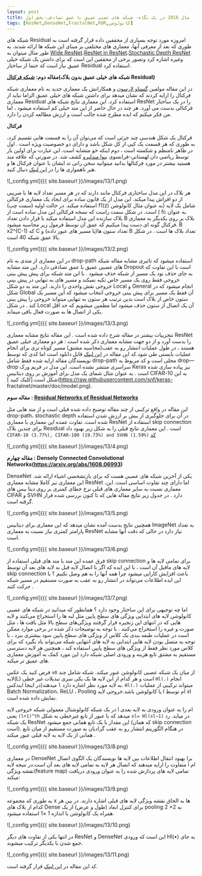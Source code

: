 ```yaml
---
layout: post
title: سال 2016 در یک نگاه- شبکه های عصبی عمیق با عمق تصادفی-بخش اول
tags: [ResNet,DenseNet,FractalNet,ROR,کانولوشن]
---
```

شبکه های Residual امروزه مورد توجه بسیاری از محققین داده قرار گرفته است به طوری که بعد از معرفی آنها، معماری های مختلفی بر مبنای این شبکه ها ارائه شدند، 
به طور مثال میتوان به [Wide ResNet](https://arxiv.org/abs/1605.07146)،[ResNet in ResNet](https://arxiv.org/abs/1603.08029)،[Stochastic Depth ResNet](https://arxiv.org/abs/1603.09382) وغیره اشاره کرد وتصور برخی از محققین این است که برای داشتن یک شبکه خیلی عمیق نیاز است که حتما از ساختار Residual  استفاده کرد.

**مقاله دوم: [شبکه فرکتال]( https://arxiv.org/abs/1605.07648)(شبکه های خیلی عمیق بدون بلاک Residual)**

در این مقاله مولفین [گستاو لارسون](http://people.cs.uchicago.edu/~larsson/) و همکارانش یک معماری جدید به نام معماری شبکه فرکتال را ارایه کردند که نشان میدهد برای داشتن شبکه های خیلی عمیق الزاما نباید از معماری Residual استفاده کرد. این معماری نتایج شبکه های ResNet را در یک ساختار فرکتالی بدست می آورد. هر چند در حال حاضر از این متد خیلی کم استفاده میشود ، اما من فکر میکنم که ایده مطرح شده جالب است و ارزش مطالعه کردن را دارد.

**فرکتال**

فرکتال یک شکل هندسی چند جزئی است که می‌توان آن را به قسمت هایی تقسیم کرد، به طوری که هر قسمت یک کپی از کل  شکل باشد و دارای دو خصوصیت ویژه است . اول در ظاهر نامنظم و شکسته است ، دوم اینکه خو متشابه است. این عبارت برای اولین بار توسط ریاضی  دان لهستانی-فرانسوی [بنوا مندلبرو](https://en.wikipedia.org/wiki/Benoit_Mandelbrot) کشف شد. در صورتی که علاقه مند هستید بیشتر در مورد فرکتالها بدانید میتوانید سخن رانی تد ایشان با عنوان فرکتال ها و هنر ناهمواری ها را در [این لینک](https://www.youtube.com/watch?v=ay8OMOsf6AQ) دنبال کنید.

![_config.yml]({{ site.baseurl }}/images/13/1.png)

هر بلاک در این مدل ساختاری فرکتال مانند دارند که در هر مسیر تعداد لایه ها با ضریبی از دو افزاش پیدا میکند. این مدل از یک قانون ساده برای ایجاد یک معماری فرکتالی استفاده میکند. در حالت اولیه (سمت چپ) f1(z) شامل یک لایه (به عنوان مثال کانولوشن ) است. در شکل سمت راست که نسخه فرکتالی این مدل ساده است از fc به عنوان بلاک سازنده این مدل استفاده میکند با قرار دادن تعداد B  بلاک بر روی یکدیگر به معماری فرکتال گونه ای دست پیدا میکنیم که عمق آن توسط فرمول زیر محاسبه میشود. B x2^(C-1) که C تعداد ستون ها(یا مسیر های عبور داده) و B تعداد بلاک ها است . در شکل بالا عمق شبکه 40 است.

![_config.yml]({{ site.baseurl }}/images/13/2.png)

در این معماری از متدی به نام drop-path استفاده میشود که تاثیری مشابه مقاله شبکه های عصبی عمیق با عمق تصادفی  دارد. این متد مشابه Dropout است با این تفاوت که به جای حذف نود یک مسیر از شبکه حذف میشود . با این متد شبکه برای پیش پیش بینی خروجی فقط روی یک مسیر خاص تکیه نمیکند و مسیر های به تنهایی در پیش بینی خروجی نقش واحدی را دارند. این متد به دو شکل Local  و General انجام میشود که در شکل Global آن فقط یک مسیر برای پیش بینی خروجی انتخاب میشود که این مسیر یک ستون خاص از بلاک است بدین ترتیب هر ستون به تنهایی میتواند خروجی را پیش بینی کند . در شکل Local آن یک اتصال از ستون حذف میشود اما مطمین میشویم که حد اقل یکی از اتصال ها به صورت فعال باقی میماند.

![_config.yml]({{ site.baseurl }}/images/13/3.png)

نتجزییات بیشتر در مقاله شرح داده شده است .  این مقاله نتایج مشابه معماری ResNet را بدست آورد و از دو جهت مشابه معماری ذکر شده است : هر دو معماری خیلی عمیق هستند ، در طول عملیات انتشار رو به عقب(محاسبه مشتق) مسیر کوتاه تری برای انجام عملیات بایستی طی شود.کد این مقاله در [این لینک](https://github.com/gustavla/fractalnet) قابل دانلود است اما کدی که توسط نویسندگان مقاله ارایه شده فقط شامل drop-path محلی است و کد مربوط به drop—drop سراسری منتشر نشده است. این مدل در فریم ورک Keras نیز پیاده سازی شده است . به عنوان مثال شمای یک مدل برای آموزش بر روی دیتابیس CIFAR-10 به این شکل است.[کلیک کنید ](https://raw.githubusercontent.com/snf/keras- fractalnet/master/doc/model.png).

**مقاله سوم : [Residual Networks of Residual Networks](https://arxiv.org/abs/1608.02908)**

این مقاله در  واقع ترکیبی از چند مقاله توضیح داده شده قبلی است و از متد هایی مثل drop-path، stochastic depth در آن برای جلوگیری از بیش بر ارزش شدن استفاده شده است. تفاوت عمده این معماری با معماری ResNet استفاده از skip connection برای چندین بلاک Residual است . این معماری نتایج قبلی را به شکل زیر بهبود داد `CIFAR-10 (3.77%), CIFAR-100 (19.73%) and SVHN (1.59%)`
[کد](https://github.com/titu1994/Residual-of-Residual-Networks)

![_config.yml]({{ site.baseurl }}/images/13/4.png)

**مقاله چهارم : Densely Connected Convolutional Networks(https://arxiv.org/abs/1608.06993)**

DenseNet یکی از آخرین شبکه های عصبی هست که برای بازتشخصی اشیاء ارائه شد. این معماری نیز کاملا مشابه معماری ResNet ،اما دارای چند تفاوت اساسی است. این معماری نسبت به سایر معماری های قبلی نرخ خطای کمتری بر روی دیتا بیس های CIFAR و SVHN دارد . در جدول زیر نتایج مقاله هایی که تا کنون بررسی شده قرار گرقته است.

![_config.yml]({{ site.baseurl }}/images/13/5.png)

همچنین نتایج بدست آمده نشان میدهد که این معماری برای دیتابیس ImageNet به تعداد پارامتر کمتری نیاز نسبت به معماری ResNet نیاز دارد در حالی که دقت آنها مشابه است.

![_config.yml]({{ site.baseurl }}/images/13/6.png)

فرق عمده این متد با متد های قبلی استفاده از skip connection برای تمامی لایه ها و لایه های ماقبل آن است ، با این ایده که اگر با اتصال لایه قبل به لایه های بعد آن توسط  skip connection باعث افزایش کارایی میشود چرا همه آنها را به هم وصل نکنیم ؟ با این ایده اطلاعات می‌تواند در انتشار رو به عقب به صورت مستقیم در مسیر شبکه حرکت کنند ‌.

![_config.yml]({{ site.baseurl }}/images/13/7.png)

اما چه توجیهی برای این ساختار وجود دارد ؟ همانطور که میدانید در شبکه های عصبی کانولوشن لایه های ابتدایی ویژگی های سطح پایین مثل لبه ها را استخراج می‌کنند و لایه هایی که در انتهای این زنجیره قرار گرفتند ویژگی‌های سطح بالا مثل بافت ها ، مثل صورت و غیره را استخراج می‌کنند . با توجه به توضیحات ذکر شده در برخی موارد ممکن است در عملیات طبقه بندی یک کلاس از ویژگی های سطح پایین سود بیشتری ببرد ، با توجه به متصل بودن لایه هایی ابتدایی به لایه های انتهایی شبکه می‌تواند یاد بگیرد که برای کلاس مورد نظر فقط از ویژگی های سطح پایین استفاده کند ، همچنین هر لایه دسترسی مستقیم به مشتق تابع هزینه و ورودی اصلی شبکه دارد این مورد کمک به آموزش معماری های عمیق تر میکند.

فرض کنید یک عکس `x0` از میان یک شبکه عصبی کانولوشن عبور میکند. شبکه شامل چند لایه(L) است و هر کدام از این لایه ها یک یکی سری تبدیلات غیر خطی `Hl(.)` انجام میدهند(در اینجا ایندکس `l`  به لایه مورد نظر اشاره دارد. `Hl(.)` میتواند ترکیبی از عملیات Batch Normalization، ReLU ، Pooling یا کانولوشن باشد.خروجی لایه l ام توسط xl نمایش داده شده است.

در یک شبکه کانولوشنال معمولی شبکه خروجی لایه l ام را به عنوان ورودی به لایه بعدی یعنی `(l+1)^th`  میدهد که با عبور از تابع غیرخطی به شکل `xl= Hl(xl−1)` در میاید. رد یک شبکه ResNet این مقدار با یک تابع همانی جمع میشود (که همان skip connection است). در هنگام الگوریتم انتشار رو به عقب گرادیان به صورت مستقیم از میان تابع همانی از یک لایه به لایه قبلی عبور میکند .

![_config.yml]({{ site.baseurl }}/images/13/8.png)

در معماری DenseNet برا بهبود انتقال اطلاعات بین لایه ها نویسندگان یک الگوی اتصال متفاوت را ارایه میدهند که اتصال هر لایه به تمامی لایه های بعد آن است.در نتیجه لایه l ام نقشه ویژگی(feature map) تمامی لایه های پردازش شده را به عنوان ورودی دریافت میکند:

![_config.yml]({{ site.baseurl }}/images/13/9.png)

به طوری که مجموعه x ها به الحاق نقشه ویژگی لایه های قبلی اشاره دارند. در بین هر کدام از بلاک های Dense برای کنترل ابعاد (طول و عرض) از یک pooling   2 ×2 به همراه یک کانولوشن با اندازه 1 ×1  استفاده میشود.

![_config.yml]({{ site.baseurl }}/images/13/10.png)

در انتها یکی از تفاوت های دیگر ResNet و DenseNet این است که ورودی  Hl(•) به جای جمع شدن با یکدیگر ترکیب میشوند.

![_config.yml]({{ site.baseurl }}/images/13/11.png)

کد این مقاله در [این لینک](https://github.com/liuzhuang13/DenseNet) قرار گرفته است.
